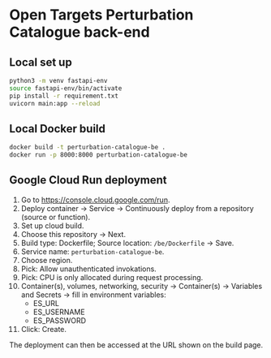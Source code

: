 # Open Targets Perturbation Catalogue back-end

## Local set up

```bash
python3 -m venv fastapi-env
source fastapi-env/bin/activate
pip install -r requirement.txt
uvicorn main:app --reload
```

## Local Docker build

```bash
docker build -t perturbation-catalogue-be .
docker run -p 8000:8000 perturbation-catalogue-be
```

## Google Cloud Run deployment

1. Go to https://console.cloud.google.com/run.
1. Deploy container → Service → Continuously deploy from a repository (source or function).
1. Set up cloud build.
1. Choose this repository → Next.
1. Build type: Dockerfile; Source location: `/be/Dockerfile` → Save.
1. Service name: `perturbation-catalogue-be`.
1. Choose region.
1. Pick: Allow unauthenticated invokations.
1. Pick: CPU is only allocated during request processing.
1. Container(s), volumes, networking, security → Container(s) → Variables and Secrets → fill in environment variables:
   - ES_URL
   - ES_USERNAME
   - ES_PASSWORD
1. Click: Create.

The deployment can then be accessed at the URL shown on the build page.
